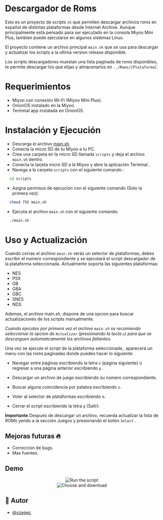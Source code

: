 
# Descargador de Roms

Esto es un proyecto de scripts `sh` que permiten descargar archivos roms en español de distintas plataformas desde Internet Archive. Aunque principalmente está pensado para ser ejecutado en la consola Miyoo Mini Plus, tambien puede ejecutarse en algunos sistemas Linux.

El proyecto contiene un archivo principal `main.sh` que se usa para descargar y actualizar los scripts a la ultima version release disponible. 

Los scripts descargadores muestan una lista paginada de roms disponibles, te permite descargar los que elijas y almacenarlos en `../Roms/[Plataforma]`.

# Requerimientos 

* Miyoo con conexión Wi-Fi (Miyoo Mini Plus).
* OnionOS instalado en la Miyoo.
* Terminal app instalada en OnionOS.

# Instalación y Ejecución 

* Descarga el archivo [main.sh](https://github.com/vzepec/miyoo_downloader_spanish/releases/download/v1.0.5/main.sh).
* Conecta la micro SD de tu Miyoo a tu PC.
* Crea una carpeta en la micro SD llamada `scripts` y deja el archivo `main.sh` dentro.
* Conecta la tarjeta micro SD a la Miyoo y abre la aplicación Terminal .
* Navega a la carpeta `scripts` con el siguiente comando :
```bash
  cd scripts
```
* Asigna permisos de ejecución con el siguiente comando (Solo la primera vez): 
```bash
  chmod 755 main.sh
```

* Ejecuta el archivo `main.sh` con el siguiente comando:
```bash
  ./main.sh
```
# Uso y Actualización

Cuando corras el archivo `main.sh` verás un selector de plataformas, debes escribir el numero correspondiente y se ejecutará el script descargador de la plataforma seleccionada.
Actualmente soporta las siguientes plataformas:

- NES
- PSX
- GB
- GBA
- GBC
- SNES
- NDS

Ademas, el archivo main.sh, dispone de una opcion para buscar actualizaciones de los scripts manualmente.

*Cuando ejecutes por primera vez el archivo `main.sh` se recomienda seleccionar la opcion de `Actualizar` (presionando la tecla `u`) para que se descarguen automaticamente los archivos faltantes.*


Una vez se ejecute el script de la plataforma seleccionada , aparecerá un menu con las roms paginadas donde puedes hacer lo siguiente:

- Navegar entre páginas escribiendo la letra `n` (página siguiente) o regresar a una página anterior escribiendo `p` .

- Descargar un archivo de juego escribiendo su número correspondiente. 

- Buscar alguna coincidencia por palabra escribiendo `s`.
  
- Voler al selector de plataformas escribiendo `m`.
 
- Cerrar el script escribiendo la letra `q` (Salir).
 
**Importante** Después de descargar un archivo, recuerda actualizar la lista de ROMs yendo a la sección Juegos y presionando el botón `Select` . 

## Mejoras futuras  🔥

* Correccion de bugs.
* Mas fuentes.

## Demo

<div align="center">
  <img src="/Gifs/GIF_1.gif" alt="Run the script">
</div>

<div align="center">
  <img src="/Gifs/GIF_2.gif" alt="Choose and download">
</div>


## 🚀 Autor

- [@vzepec](https://github.com/vzepec)
